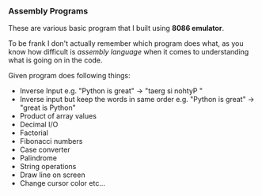 ### Assembly Programs

These are various basic program that I built using **8086 emulator**.

To be frank I don't actually remember which program does what, as you know how difficult is *assembly language* when it comes to understanding what is going on in the code.

Given program does following things:

- Inverse Input e.g. "Python is great" -> "taerg si nohtyP "
- Inverse input but keep the words in same order e.g. "Python is great" -> "great is Python"
- Product of array values 
- Decimal I/O
- Factorial
- Fibonacci numbers
- Case converter
- Palindrome
- String operations 
- Draw line on screen
- Change cursor color
etc...
